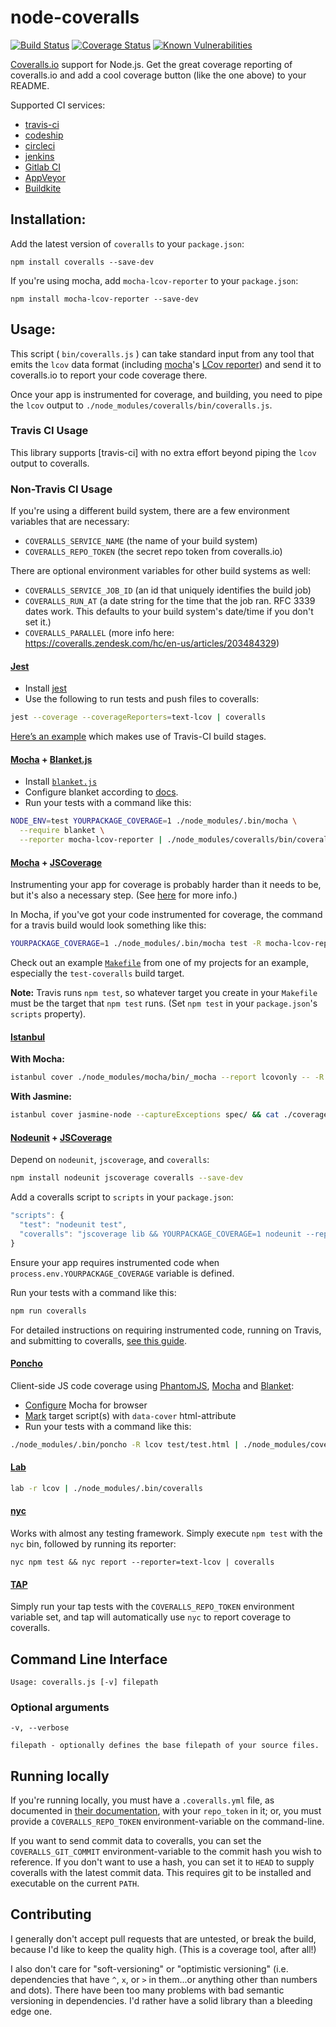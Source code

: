 # node-coveralls

[![Build Status][travis-image]][travis-url] [![Coverage Status][coveralls-image]][coveralls-url]
[![Known Vulnerabilities](https://snyk.io/test/github/nickmerwin/node-coveralls/badge.svg)](https://snyk.io/test/github/nickmerwin/node-coveralls)

[Coveralls.io](https://coveralls.io) support for Node.js.  Get the great coverage reporting of coveralls.io and add a cool coverage button (like the one above) to your README.

Supported CI services: 
 * [travis-ci](https://travis-ci.org)
 * [codeship](https://www.codeship.io)
 * [circleci](https://circleci.com)
 * [jenkins](http://jenkins-ci.org)
 * [Gitlab CI](http://gitlab.com)
 * [AppVeyor](http://appveyor.com)
 * [Buildkite](https://buildkite.com)

## Installation:
Add the latest version of `coveralls` to your `package.json`:
```
npm install coveralls --save-dev
```

If you're using mocha, add `mocha-lcov-reporter` to your `package.json`:
```
npm install mocha-lcov-reporter --save-dev
```

## Usage:

This script ( `bin/coveralls.js` ) can take standard input from any tool that emits the `lcov` data format (including [mocha](http://mochajs.org)'s [LCov reporter](https://npmjs.org/package/mocha-lcov-reporter)) and send it to coveralls.io to report your code coverage there.

Once your app is instrumented for coverage, and building, you need to pipe the `lcov` output to `./node_modules/coveralls/bin/coveralls.js`.


### Travis CI Usage

This library supports [travis-ci] with no extra effort beyond piping the `lcov` output to coveralls.


### Non-Travis CI Usage

If you're using a different build system, there are a few environment variables that are necessary:

* `COVERALLS_SERVICE_NAME`  (the name of your build system)
* `COVERALLS_REPO_TOKEN` (the secret repo token from coveralls.io)

There are optional environment variables for other build systems as well:

* `COVERALLS_SERVICE_JOB_ID`  (an id that uniquely identifies the build job)
* `COVERALLS_RUN_AT`  (a date string for the time that the job ran.  RFC 3339 dates work.  This defaults to your build system's date/time if you don't set it.)
* `COVERALLS_PARALLEL` (more info here: https://coveralls.zendesk.com/hc/en-us/articles/203484329)


#### [Jest](https://facebook.github.io/jest)

* Install [jest](https://facebook.github.io/jest/docs/en/getting-started.html)
* Use the following to run tests and push files to coveralls: 

```sh
jest --coverage --coverageReporters=text-lcov | coveralls
```

[Here’s an example](https://github.com/Ethan-Arrowood/harperdb-connect/blob/master/.travis.yml) which makes use of Travis-CI build stages.


#### [Mocha](http://mochajs.org) + [Blanket.js](https://github.com/alex-seville/blanket)
* Install [`blanket.js`](http://blanketjs.org)
* Configure blanket according to [docs](https://github.com/alex-seville/blanket/blob/master/docs/getting_started_node.md).
* Run your tests with a command like this:

```sh
NODE_ENV=test YOURPACKAGE_COVERAGE=1 ./node_modules/.bin/mocha \
  --require blanket \
  --reporter mocha-lcov-reporter | ./node_modules/coveralls/bin/coveralls.js
```


#### [Mocha](http://mochajs.org/) + [JSCoverage](https://github.com/fishbar/jscoverage)

Instrumenting your app for coverage is probably harder than it needs to be, but it's also a necessary step. 
(See [here](http://www.seejohncode.com/2012/03/13/setting-up-mocha-jscoverage/) for more info.)

In Mocha, if you've got your code instrumented for coverage, the command for a travis build would look something like this:

```sh
YOURPACKAGE_COVERAGE=1 ./node_modules/.bin/mocha test -R mocha-lcov-reporter | ./node_modules/coveralls/bin/coveralls.js
```

Check out an example [`Makefile`](https://github.com/cainus/urlgrey/blob/master/Makefile) from one of my projects for an example, especially the `test-coveralls` build target.  

**Note:** Travis runs `npm test`, so whatever target you create in your `Makefile` must be the target that `npm test` runs. (Set `npm test` in your `package.json`\'s `scripts` property).


#### [Istanbul](https://github.com/gotwarlost/istanbul)

**With Mocha:**

```sh
istanbul cover ./node_modules/mocha/bin/_mocha --report lcovonly -- -R spec && cat ./coverage/lcov.info | ./node_modules/coveralls/bin/coveralls.js && rm -rf ./coverage
```

**With Jasmine:**

```sh
istanbul cover jasmine-node --captureExceptions spec/ && cat ./coverage/lcov.info | ./node_modules/coveralls/bin/coveralls.js && rm -rf ./coverage
```

#### [Nodeunit](https://github.com/caolan/nodeunit) + [JSCoverage](https://github.com/fishbar/jscoverage)

Depend on `nodeunit`, `jscoverage`, and `coveralls`:

```sh
npm install nodeunit jscoverage coveralls --save-dev
```

Add a coveralls script to `scripts` in your `package.json`:

```javascript
"scripts": {
  "test": "nodeunit test",
  "coveralls": "jscoverage lib && YOURPACKAGE_COVERAGE=1 nodeunit --reporter=lcov test | coveralls"
}
```

Ensure your app requires instrumented code when `process.env.YOURPACKAGE_COVERAGE` variable is defined.

Run your tests with a command like this:

```sh
npm run coveralls
```

For detailed instructions on requiring instrumented code, running on Travis, and submitting to coveralls, [see this guide](https://github.com/alanshaw/nodeunit-lcov-coveralls-example).

#### [Poncho](https://github.com/deepsweet/poncho)
Client-side JS code coverage using [PhantomJS](https://github.com/ariya/phantomjs), [Mocha](http://mochajs.org) and [Blanket](https://github.com/alex-seville/blanket):

* [Configure](http://mochajs.org/#running-mocha-in-the-browser) Mocha for browser
* [Mark](https://github.com/deepsweet/poncho#usage) target script(s) with `data-cover` html-attribute
* Run your tests with a command like this:

```sh
./node_modules/.bin/poncho -R lcov test/test.html | ./node_modules/coveralls/bin/coveralls.js
```

#### [Lab](https://github.com/hapijs/lab)

```sh
lab -r lcov | ./node_modules/.bin/coveralls
```

#### [nyc](https://github.com/bcoe/nyc)

Works with almost any testing framework. 
Simply execute `npm test` with the `nyc` bin, followed by running its reporter:

```
nyc npm test && nyc report --reporter=text-lcov | coveralls
```

#### [TAP](https://github.com/isaacs/node-tap)

Simply run your tap tests with the `COVERALLS_REPO_TOKEN` environment variable set, 
and tap will automatically use `nyc` to report coverage to coveralls.


## Command Line Interface

```
Usage: coveralls.js [-v] filepath
```

### Optional arguments

```
-v, --verbose

filepath - optionally defines the base filepath of your source files.
```


## Running locally

If you're running locally, you must have a `.coveralls.yml` file, as documented in [their documentation](https://coveralls.io/docs/ruby), with your `repo_token` in it; or, you must provide a `COVERALLS_REPO_TOKEN` environment-variable on the command-line.

If you want to send commit data to coveralls, you can set the `COVERALLS_GIT_COMMIT` environment-variable to the commit hash you wish to reference. If you don't want to use a hash, you can set it to `HEAD` to supply coveralls with the latest commit data. This requires git to be installed and executable on the current `PATH`.

[travis-image]: https://travis-ci.org/nickmerwin/node-coveralls.svg?branch=master
[travis-url]: https://travis-ci.org/nickmerwin/node-coveralls

[coveralls-image]: https://coveralls.io/repos/nickmerwin/node-coveralls/badge.svg?branch=master&service=github
[coveralls-url]: https://coveralls.io/github/nickmerwin/node-coveralls?branch=master

## Contributing

I generally don't accept pull requests that are untested, or break the build, because I'd like to keep the quality high. (This is a coverage tool, after all!)

I also don't care for "soft-versioning" or "optimistic versioning" (i.e. dependencies that have `^`, `x`, or `>` in them...or anything other than numbers and dots).  There have been too many problems with bad semantic versioning in dependencies. I'd rather have a solid library than a bleeding edge one.
